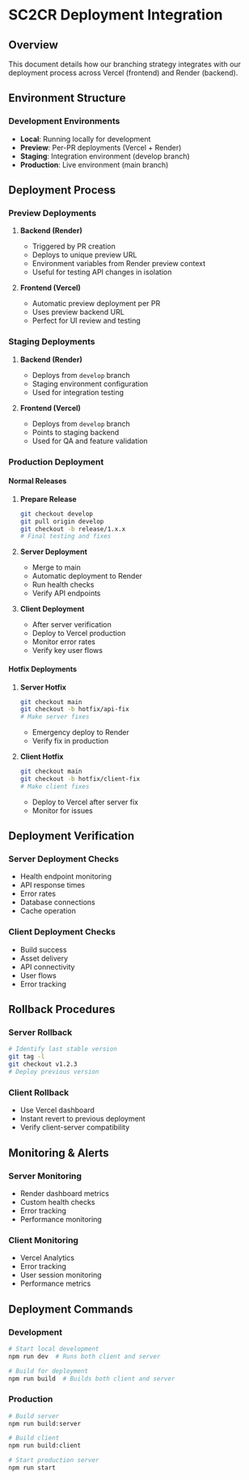 # SC2CR Deployment Integration

## Overview

This document details how our branching strategy integrates with our deployment process across Vercel (frontend) and Render (backend).

## Environment Structure

### Development Environments
- **Local**: Running locally for development
- **Preview**: Per-PR deployments (Vercel + Render)
- **Staging**: Integration environment (develop branch)
- **Production**: Live environment (main branch)

## Deployment Process

### Preview Deployments

1. **Backend (Render)**
   - Triggered by PR creation
   - Deploys to unique preview URL
   - Environment variables from Render preview context
   - Useful for testing API changes in isolation

2. **Frontend (Vercel)**
   - Automatic preview deployment per PR
   - Uses preview backend URL
   - Perfect for UI review and testing

### Staging Deployments

1. **Backend (Render)**
   - Deploys from `develop` branch
   - Staging environment configuration
   - Used for integration testing

2. **Frontend (Vercel)**
   - Deploys from `develop` branch
   - Points to staging backend
   - Used for QA and feature validation

### Production Deployment

#### Normal Releases

1. **Prepare Release**
   ```bash
   git checkout develop
   git pull origin develop
   git checkout -b release/1.x.x
   # Final testing and fixes
   ```

2. **Server Deployment**
   - Merge to main
   - Automatic deployment to Render
   - Run health checks
   - Verify API endpoints

3. **Client Deployment**
   - After server verification
   - Deploy to Vercel production
   - Monitor error rates
   - Verify key user flows

#### Hotfix Deployments

1. **Server Hotfix**
   ```bash
   git checkout main
   git checkout -b hotfix/api-fix
   # Make server fixes
   ```
   - Emergency deploy to Render
   - Verify fix in production

2. **Client Hotfix**
   ```bash
   git checkout main
   git checkout -b hotfix/client-fix
   # Make client fixes
   ```
   - Deploy to Vercel after server fix
   - Monitor for issues

## Deployment Verification

### Server Deployment Checks
- Health endpoint monitoring
- API response times
- Error rates
- Database connections
- Cache operation

### Client Deployment Checks
- Build success
- Asset delivery
- API connectivity
- User flows
- Error tracking

## Rollback Procedures

### Server Rollback
```bash
# Identify last stable version
git tag -l
git checkout v1.2.3
# Deploy previous version
```

### Client Rollback
- Use Vercel dashboard
- Instant revert to previous deployment
- Verify client-server compatibility

## Monitoring & Alerts

### Server Monitoring
- Render dashboard metrics
- Custom health checks
- Error tracking
- Performance monitoring

### Client Monitoring
- Vercel Analytics
- Error tracking
- User session monitoring
- Performance metrics

## Deployment Commands

### Development
```bash
# Start local development
npm run dev  # Runs both client and server

# Build for deployment
npm run build  # Builds both client and server
```

### Production
```bash
# Build server
npm run build:server

# Build client
npm run build:client

# Start production server
npm run start
```